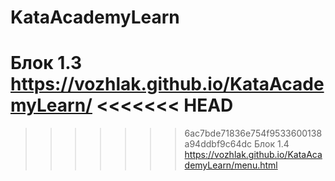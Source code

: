 # KataAcademyLearn

Блок 1.3 https://vozhlak.github.io/KataAcademyLearn/
<<<<<<< HEAD
=======

>>>>>>> 6ac7bde71836e754f9533600138a94ddbf9c64dc
Блок 1.4 https://vozhlak.github.io/KataAcademyLearn/menu.html
